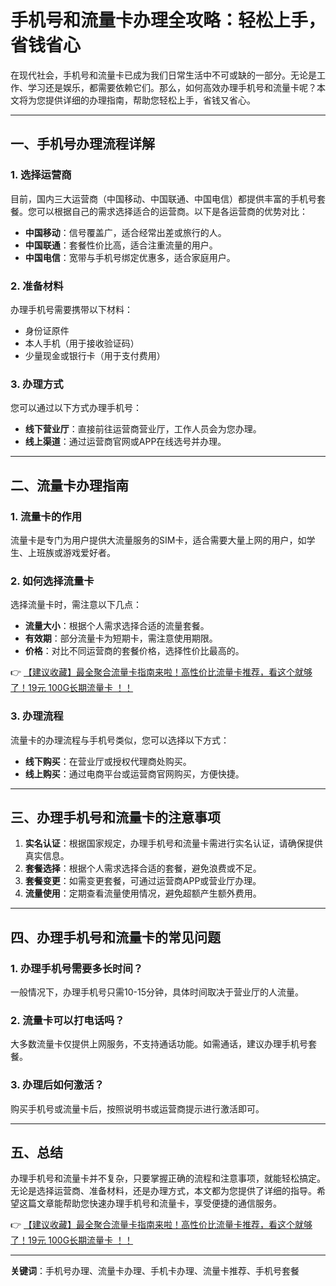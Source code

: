 # 手机号和流量卡办理全攻略：轻松上手，省钱省心

在现代社会，手机号和流量卡已成为我们日常生活中不可或缺的一部分。无论是工作、学习还是娱乐，都需要依赖它们。那么，如何高效办理手机号和流量卡呢？本文将为您提供详细的办理指南，帮助您轻松上手，省钱又省心。

---

## 一、手机号办理流程详解

### 1. 选择运营商
目前，国内三大运营商（中国移动、中国联通、中国电信）都提供丰富的手机号套餐。您可以根据自己的需求选择适合的运营商。以下是各运营商的优势对比：

- **中国移动**：信号覆盖广，适合经常出差或旅行的人。
- **中国联通**：套餐性价比高，适合注重流量的用户。
- **中国电信**：宽带与手机号绑定优惠多，适合家庭用户。

### 2. 准备材料
办理手机号需要携带以下材料：
- 身份证原件
- 本人手机（用于接收验证码）
- 少量现金或银行卡（用于支付费用）

### 3. 办理方式
您可以通过以下方式办理手机号：
- **线下营业厅**：直接前往运营商营业厅，工作人员会为您办理。
- **线上渠道**：通过运营商官网或APP在线选号并办理。

---

## 二、流量卡办理指南

### 1. 流量卡的作用
流量卡是专门为用户提供大流量服务的SIM卡，适合需要大量上网的用户，如学生、上班族或游戏爱好者。

### 2. 如何选择流量卡
选择流量卡时，需注意以下几点：
- **流量大小**：根据个人需求选择合适的流量套餐。
- **有效期**：部分流量卡为短期卡，需注意使用期限。
- **价格**：对比不同运营商的套餐价格，选择性价比最高的。

👉 [【建议收藏】最全聚合流量卡指南来啦！高性价比流量卡推荐，看这个就够了！19元 100G长期流量卡 ！！](https://bit.ly/Liuliangka)

### 3. 办理流程
流量卡的办理流程与手机号类似，您可以选择以下方式：
- **线下购买**：在营业厅或授权代理商处购买。
- **线上购买**：通过电商平台或运营商官网购买，方便快捷。

---

## 三、办理手机号和流量卡的注意事项

1. **实名认证**：根据国家规定，办理手机号和流量卡需进行实名认证，请确保提供真实信息。
2. **套餐选择**：根据个人需求选择合适的套餐，避免浪费或不足。
3. **套餐变更**：如需变更套餐，可通过运营商APP或营业厅办理。
4. **流量使用**：定期查看流量使用情况，避免超额产生额外费用。

---

## 四、办理手机号和流量卡的常见问题

### 1. 办理手机号需要多长时间？
一般情况下，办理手机号只需10-15分钟，具体时间取决于营业厅的人流量。

### 2. 流量卡可以打电话吗？
大多数流量卡仅提供上网服务，不支持通话功能。如需通话，建议办理手机号套餐。

### 3. 办理后如何激活？
购买手机号或流量卡后，按照说明书或运营商提示进行激活即可。

---

## 五、总结

办理手机号和流量卡并不复杂，只要掌握正确的流程和注意事项，就能轻松搞定。无论是选择运营商、准备材料，还是办理方式，本文都为您提供了详细的指导。希望这篇文章能帮助您快速办理手机号和流量卡，享受便捷的通信服务。

👉 [【建议收藏】最全聚合流量卡指南来啦！高性价比流量卡推荐，看这个就够了！19元 100G长期流量卡 ！！](https://bit.ly/Liuliangka)

---

**关键词**：手机号办理、流量卡办理、手机卡办理、流量卡推荐、手机号套餐